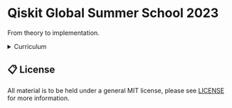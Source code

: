# Qiskit Global Summer School 2023

From theory to implementation.

<details><summary>Curriculum </summary>
    
|Day|Topic|Speaker|Format|
|---|---|---|---|
| Monday, July 17 | Kick Off | O. Lanes | Address |
| Monday, July 17 | Single Systems | J. Watrous | Lecture |
| Monday, July 17 | Multiple Systems | J. Watrous | Lecture |
| Monday, July 17 | N/A | O. Lanes, J. Watrous | Live Q&A |
| Tuesday, July 18 | Quantum Circuits | J. Watrous | Lecture |
| Tuesday, July 18 | Qiskit 101 | A. Mitchell | Lab |
| Tuesday, July 18 | N/A | J. Watrous, A. Mitchell | Live Q&A |
| Wednesday, July 19 | Entanglement in Action | J. Watrous | Lecture |
| Wednesday, July 19 | Creating Entanglement with Qiskit | N. Bronn | Lab |
| Wednesday, July 19 | N/A | N. Bronn, J. Watrous | Live Q&A |
| Thursday, July 20 | Quantum Query Algorithms | J. Watrous | Lecture |
| Thursday, July 20 | Foundations of Quantum Algorithms | J. Watrous | Lecture |
| Thursday, July 20 | N/A | O. Lanes, J. Watrous | Live Q&A |
| Friday, July 21 | Phase Estimation and Factoring | J. Watrous | Lecture |
| Friday, July 21 | Diving into Quantum Algorithms | K. Ferris | Lab |
| Friday, July 21 | N/A | O. Lanes, J. Watrous | Live Q&A |
| Monday, July 24 | Kick Off | O. Lanes | Address |
| Monday, July 24 | Quantum Computing Hardware and Super Conducting Circuits | O. Lanes | Lecture |
| Monday, July 24 | N/A | O. Lanes, J. Watrous | Live Q&A |
| Tuesday, July 25 | Introduction to Quantum Noise - Part 1 | Z. Minev | Lecture |
| Tuesday, July 25 | Introduction to Quantum Noise - Part 2 | Z. Minev | Lecture |
| Tuesday, July 25 | N/A | Z. Minev, J. Watrous | Live Q&A |
| Wednesday, July 26 | Iterative Quantum Phase Estimation: Moving Beyond Traditional QPE | K. Ferris | Lecture |
| Wednesday, July 26 | Variational Quantum Eigensolver | O. Shehab | Lecture |
| Wednesday, July 26 | Iterative Phase Estimation | K. Sung | Lab |
| Wednesday, July 26 | N/A | K. Ferris, J. Watrous | Live Q&A |
| Thursday, July 27 | Noise Mitigation - Part 1 | N. Bronn | Lecture |
| Thursday, July 27 | Noise Mitigation - Part 2 | N. Bronn | Lab |
| Thursday, July 27 | Noise Mitigation | K. Sung | Lab |
| Thursday, July 27 | N/A | K. Sung, J. Watrous | Live Q&A |
| Friday, July 28 | Contributin to Qiskit | A. Mitchell | Lab |
| Friday, July 28 | Closing Ceremony | Various | N/A |
</details>

## 📋 License
All material is to be held under a general MIT license, please see [LICENSE](https://github.com/wilhelmagren/QSS2023/blob/3d5d9eadad8ff36db725b8494e58e9d17c265cb3/LICENSE) for more information.
